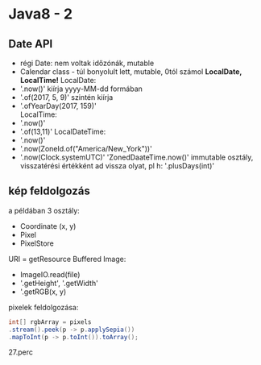 # Java8 - 2

## Date API
* régi Date: nem voltak időzónák, mutable
* Calendar class - túl bonyolult lett, mutable, 0tól számol
**LocalDate, LocalTime!**
LocalDate:
* '.now()'					kiírja yyyy-MM-dd formában
* '.of(2017, 5, 9)'			szintén kiírja
* '.ofYearDay(2017, 159)'	
LocalTime:
* '.now()'
* '.of(13,11)'
LocalDateTime:
* '.now()'
* '.now(ZoneId.of("America/New_York"))'
* '.now(Clock.systemUTC)'
'ZonedDaateTime.now()'
immutable osztály, visszatérési értékként ad vissza olyat, pl h:
'.plusDays(int)'

## kép feldolgozás
a példában 3 osztály:
* Coordinate (x, y)
* Pixel
* PixelStore

URI = getResource
Buffered Image:
* ImageIO.read(file)
* '.getHeight', '.getWidth'
* '.getRGB(x, y)

pixelek feldolgozása:
```java
int[] rgbArray = pixels
.stream().peek(p -> p.applySepia())
.mapToInt(p -> p.toInt()).toArray();
```
27.perc